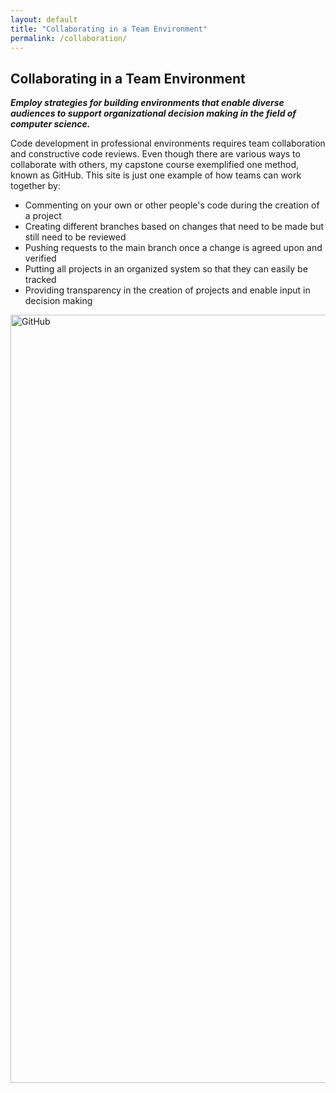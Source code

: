 ```yaml
---
layout: default
title: "Collaborating in a Team Environment"
permalink: /collaboration/
---
```


## Collaborating in a Team Environment
**_Employ strategies for building environments that enable diverse audiences to support organizational decision making in the field of computer science._**

Code development in professional environments requires team collaboration and constructive code reviews. Even though there are various ways to collaborate with others, my capstone course exemplified one method, known as GitHub. This site is just one example of how teams can work together by:

- Commenting on your own or other people's code during the creation of a project
- Creating different branches based on changes that need to be made but still need to be reviewed 
- Pushing requests to the main branch once a change is agreed upon and verified 
- Putting all projects in an organized system so that they can easily be tracked
- Providing transparency in the creation of projects and enable input in decision making 

<img width="1229" alt="GitHub" src="https://user-images.githubusercontent.com/73710194/102020661-4a60ef00-3d40-11eb-9976-aee42f492449.png">
